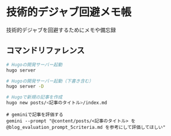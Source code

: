 # 技術的デジャブ回避メモ帳

技術的デジャブを回避するためにメモや備忘録

## コマンドリファレンス

```bash
# Hugoの開発サーバー起動
hugo server
```

```bash
# Hugoの開発サーバー起動（下書き含む）
hugo server -D
```

```bash
# Hugoで新規の記事を作成
hugo new posts/<記事のタイトル>/index.md
```

```
# geminiで記事を評価する
gemini --prompt "@content/posts/<記事のタイトル> を @blog_evaluation_prompt_5criteria.md を参考にして評価してほしい"
```
